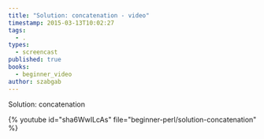 ```yaml
---
title: "Solution: concatenation - video"
timestamp: 2015-03-13T10:02:27
tags:
  - .
types:
  - screencast
published: true
books:
  - beginner_video
author: szabgab
---
```



Solution: concatenation


{% youtube id="sha6WwILcAs" file="beginner-perl/solution-concatenation" %}

